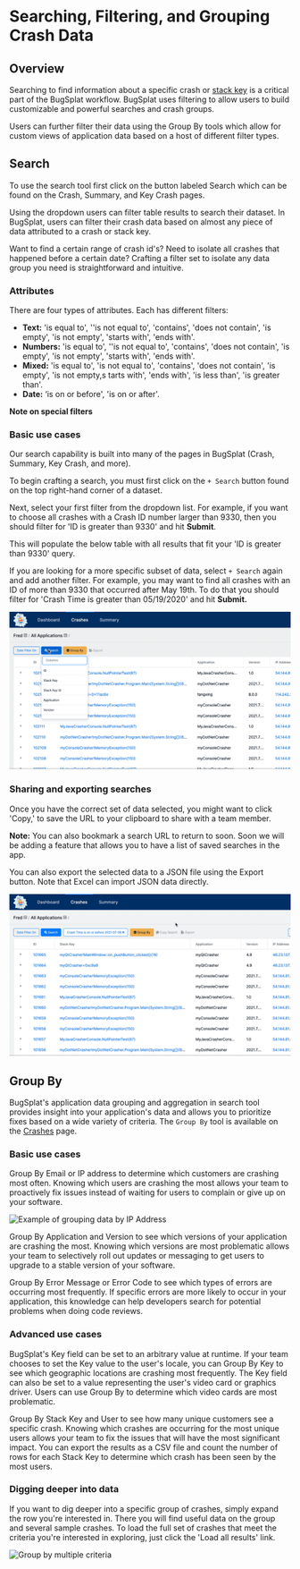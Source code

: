# Searching, Filtering, and Grouping Crash Data

## Overview

Searching to find information about a specific crash or [stack key](../../background/key-concepts.md#stack-key) is a critical part of the BugSplat workflow. BugSplat uses filtering to allow users to build customizable and powerful searches and crash groups.

Users can further filter their data using the Group By tools which allow for custom views of application data based on a host of different filter types.

## Search

To use the search tool first click on the button labeled Search which can be found on the Crash, Summary, and Key Crash pages.

Using the dropdown users can filter table results to search their dataset.  In BugSplat, users can filter their crash data based on almost any piece of data attributed to a crash or stack key.

Want to find a certain range of crash id's?  Need to isolate all crashes that happened before a certain date?  Crafting a filter set to isolate any data group you need is straightforward and intuitive.

### Attributes

There are four types of attributes. Each has different filters:

* **Text:** 'is equal to', ''is not equal to', 'contains', 'does not contain', 'is empty', 'is not empty', 'starts with', 'ends with'.
* **Numbers:** 'is equal to', ''is not equal to', 'contains', 'does not contain', 'is empty', 'is not empty', 'starts with', 'ends with'.
* **Mixed:** 'is equal to', 'is not equal to', 'contains', 'does not contain', 'is empty', 'is not empty,s tarts with', 'ends with', 'is less than', 'is greater than'.
* **Date:** ‘is on or before',  'is on or after'.

**Note on special filters**

### Basic use cases

Our search capability is built into many of the pages in BugSplat \(Crash, Summary, Key Crash, and more\).

To begin crafting a search, you must first click on the `+ Search` button found on the top right-hand corner of a dataset.

Next, select your first filter from the dropdown list. For example, if you want to choose all crashes with a Crash ID number larger than 9330, then you should filter for 'ID is greater than 9330' and hit **Submit**.

This will populate the below table with all results that fit your 'ID is greater than 9330' query.

If you are looking for a more specific subset of data, select `+ Search` again and add another filter. For example, you may want to find all crashes with an ID of more than 9330 that occurred after May 19th. To do that you should filter for 'Crash Time is greater than 05/19/2020' and hit **Submit.**

![](../../.gitbook/assets/crafting-search-example.gif)

### Sharing and exporting searches

Once you have the correct set of data selected, you might want to click 'Copy,' to save the URL to your clipboard to share with a team member.

**Note:** You can also bookmark a search URL to return to soon. Soon we will be adding a feature that allows you to have a list of saved searches in the app.

You can also export the selected data to a JSON file using the Export button. Note that Excel can import JSON data directly. 

![](../../.gitbook/assets/copy-export-crashes-bs.gif)

### 

## Group By

BugSplat's application data grouping and aggregation in search tool provides insight into your application's data and allows you to prioritize fixes based on a wide variety of criteria. The `Group By` tool is available on the [Crashes](https://app.bugsplat.com/v2/crashes) page.

### Basic use cases

Group By Email or IP address to determine which customers are crashing most often. Knowing which users are crashing the most allows your team to proactively fix issues instead of waiting for users to complain or give up on your software.

![Example of grouping data by IP Address](https://www.bugsplat.com/assets/img/blog/group-by-ip-address.png)

Group By Application and Version to see which versions of your application are crashing the most. Knowing which versions are most problematic allows your team to selectively roll out updates or messaging to get users to upgrade to a stable version of your software.

Group By Error Message or Error Code to see which types of errors are occurring most frequently. If specific errors are more likely to occur in your application, this knowledge can help developers search for potential problems when doing code reviews.

### Advanced use cases

BugSplat's Key field can be set to an arbitrary value at runtime. If your team chooses to set the Key value to the user's locale, you can Group By Key to see which geographic locations are crashing most frequently. The Key field can also be set to a value representing the user's video card or graphics driver. Users can use Group By to determine which video cards are most problematic.

Group By Stack Key and User to see how many unique customers see a specific crash. Knowing which crashes are occurring for the most unique users allows your team to fix the issues that will have the most significant impact. You can export the results as a CSV file and count the number of rows for each Stack Key to determine which crash has been seen by the most users.

### Digging deeper into data

If you want to dig deeper into a specific group of crashes, simply expand the row you're interested in. There you will find useful data on the group and several sample crashes. To load the full set of crashes that meet the criteria you're interested in exploring, just click the 'Load all results' link.

![Group by multiple criteria](https://www.bugsplat.com/assets/img/blog/load-more-results-group-by.gif)

